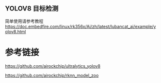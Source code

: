 ## YOLOV8 目标检测

简单使用请参考教程 https://doc.embedfire.com/linux/rk356x/Ai/zh/latest/lubancat_ai/example/yolov8.html


# 参考链接

https://github.com/airockchip/ultralytics_yolov8

https://github.com/airockchip/rknn_model_zoo

